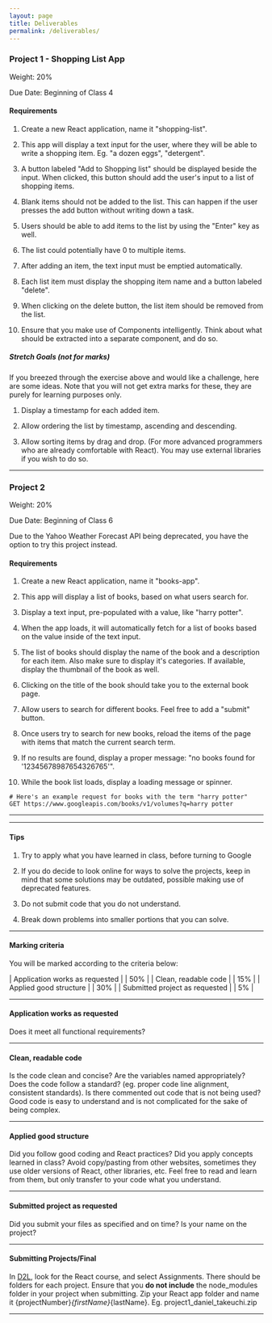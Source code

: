 ```yaml
---
layout: page
title: Deliverables
permalink: /deliverables/
---
```


### Project 1 - Shopping List App

Weight: 20%

Due Date: Beginning of Class 4

#### Requirements

1. Create a new React application, name it "shopping-list".

1. This app will display a text input for the user, where they will be able to write a shopping item. Eg. "a dozen eggs", "detergent".

1. A button labeled "Add to Shopping list" should be displayed beside the input. When clicked, this button should add the user's input to a list of shopping items.

1. Blank items should not be added to the list. This can happen if the user presses the add button without writing down a task.

1. Users should be able to add items to the list by using the "Enter" key as well.

1. The list could potentially have 0 to multiple items.

1. After adding an item, the text input must be emptied automatically.

1. Each list item must display the shopping item name and a button labeled "delete".

1. When clicking on the delete button, the list item should be removed from the list.

1. Ensure that you make use of Components intelligently. Think about what should be extracted into a separate component, and do so.

##### Stretch Goals (not for marks)

If you breezed through the exercise above and would like a challenge, here are some ideas. Note that you will not get extra marks for these, they are purely for learning purposes only.

1. Display a timestamp for each added item.

1. Allow ordering the list by timestamp, ascending and descending.

1. Allow sorting items by drag and drop. (For more advanced programmers who are already comfortable with React). You may use external libraries if you wish to do so.

---

### Project 2

Weight: 20%

Due Date: Beginning of Class 6

Due to the Yahoo Weather Forecast API being deprecated, you have the option to try this project instead.

#### Requirements

1. Create a new React application, name it "books-app".

1. This app will display a list of books, based on what users search for.

1. Display a text input, pre-populated with a value, like "harry potter".

1. When the app loads, it will automatically fetch for a list of books based on the value inside of the text input.

1. The list of books should display the name of the book and a description for each item. Also make sure to display it's categories. If available, display the thumbnail of the book as well.

1. Clicking on the title of the book should take you to the external book page.

1. Allow users to search for different books. Feel free to add a "submit" button.

1. Once users try to search for new books, reload the items of the page with items that match the current search term.

1. If no results are found, display a proper message: "no books found for '12345678987654326765'".

1. While the book list loads, display a loading message or spinner.

```
# Here's an example request for books with the term "harry potter"
GET https://www.googleapis.com/books/v1/volumes?q=harry potter
```

---

<!--

### Final Project - Your ReactJS Portfolio

Weight: 30%

Due Date: April 10th, 6:00pm SHARP (1 week after last class) - This date is non-negotiable.
I will have the finals marked by April 17th.

#### Requirements

1. Create a new application. Name it whatever you want.

1. Display a Navigation Bar, which will have a few links to different pages. This navigation bar should be visible on any page of your application.

  1. Home - path: '/' - Will be the home of your application. Feel free to add a description of your projects and yourself.

  1. Links to at least 3 projects you've worked on in this class. Examples: rock-paper-scissors, countries list,  weather app, todo list, etc. Clicking on these links should take the user to a url path specific to that project. All these projects should be accessible through an url such as "/projects/your-project-name". Note that your projects should still work.

  1. Namespace your components for the projects above. Meaning that, under the components directory in your project codebase, create sub-directories. Examples:

      - src/components/countries-list/

      - src/components/rock-paper-scissors/

      - src/components/weather-app/

  1. I will not look at the code for the sub-directories, as some were already marked, and some were given solutions in class.

  1. Any invalid route should display a proper "Not Found" Page.

  1. The navigation bar should display which route is active. See the React Router docs for tips on how to do it.

1. Spend a little time to make your application presentable. This could serve as a portfolio piece! -->

---

#### Tips

1. Try to apply what you have learned in class, before turning to Google

1. If you do decide to look online for ways to solve the projects, keep in mind that some solutions may be outdated, possible making use of deprecated features.

1. Do not submit code that you do not understand.

1. Break down problems into smaller portions that you can solve.

---

#### Marking criteria

You will be marked according to the criteria below:

| Application works as requested | | 50%   |
| Clean, readable code           | | 15%   |
| Applied good structure         | | 30%   |
| Submitted project as requested | | 5%   |

---

#### Application works as requested

Does it meet all functional requirements?

---

#### Clean, readable code

Is the code clean and concise? Are the variables named appropriately? Does the code follow a standard? (eg. proper code line alignment, consistent standards). Is there commented out code that is not being used? Good code is easy to understand and is not complicated for the sake of being complex.

---

#### Applied good structure

Did you follow good coding and React practices? Did you apply concepts learned in class? Avoid copy/pasting from other websites, sometimes they use older versions of React, other libraries, etc. Feel free to read and learn from them, but only transfer to your code what you understand.

---

#### Submitted project as requested

Did you submit your files as specified and on time? Is your name on the project?

---

#### Submitting Projects/Final

In [D2L](http://learn.bcit.ca), look for the React course, and select Assignments. There should be folders for each project.
Ensure that you **do not include** the node_modules folder in your project when submitting.
Zip your React app folder and name it {projectNumber}_{firstName}_{lastName}.
Eg. project1_daniel_takeuchi.zip

---
